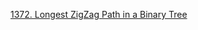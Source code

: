 [1372. Longest ZigZag Path in a Binary Tree](https://leetcode.com/problems/longest-zigzag-path-in-a-binary-tree/?envType=study-plan-v2&envId=leetcode-75)